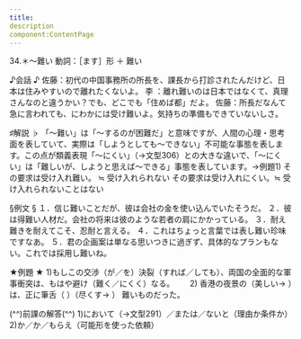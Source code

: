```yaml
---
title:
description
component:ContentPage
---
```



34.＊～難い
動詞：［ます］形 ＋ 難い

♪会話 ♪
佐藤：初代の中国事務所の所長を、課長から打診されたんだけど、日本は住みやすいので離れたくないよ。 李 ：離れ難いのは日本ではなくて、真理さんなのと違うかい？でも、どこでも「住めば都」だよ。 佐藤：所長だなんて急に言われても、にわかには受け難いよ。気持ちの準備もできていないしさ。

♯解説 ♭
「～難い」は「～するのが困難だ」と意味ですが、人間の心理・思考面を表していて、実際は「しようとしても～できない」不可能な事態を表します。この点が類義表現「～にくい」（→文型306）との大きな違いで、「～にくい」は「難しいが、しようと思えば～できる」事態を表しています。→例題1)
その要求は受け入れ難い。 ≒ 受け入れられない その要求は受け入れにくい。≒ 受け入れられないことはない

§例文 §
１．信じ難いことだが、彼は会社の金を使い込んでいたそうだ。
２．彼は得難い人材だ。会社の将来は彼のような若者の肩にかかっている。
３．耐え難きを耐えてこそ、忍耐と言える。
４．これはちょっと言葉では表し難い珍味ですなあ。
５．君の企画案は単なる思いつきに過ぎず、具体的なプランもない。これでは採用し難いね。

★例題 ★
1)もしこの交渉（が／を）決裂（すれば／しても）、両国の全面的な軍事衝突は、もはや避け（難く／にくく）なる。      
2) 香港の夜景の（美しい→ ）は、正に筆舌（ ）（尽くす→ ） 難いものだった。

(^^)前課の解答(^^)
1)において（→文型291）／または／ないと（理由か条件か）
2)か／か／もらえ（可能形を使った依頼）
